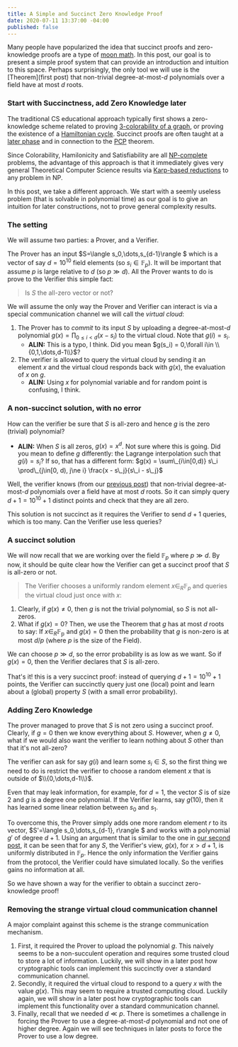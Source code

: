 ```yaml
---
title: A Simple and Succinct Zero Knowledge Proof
date: 2020-07-11 13:37:00 -04:00
published: false
---
```


Many people have popularized the idea that succinct proofs and zero-knowledge proofs are a type of [moon math](https://medium.com/@VitalikButerin/quadratic-arithmetic-programs-from-zero-to-hero-f6d558cea649). In this post, our goal is to present a simple proof system that can provide an introduction and intuition to this space. Perhaps surprisingly, the only tool we will use is the [Theorem](first post) that non-trivial degree-at-most-$d$ polynomials over a field have at most $d$ roots.

### Start with Succinctness, add Zero Knowledge later
The traditional CS educational approach typically first shows a zero-knowledge scheme related to proving [3-colorability of a graph](https://crypto.stanford.edu/cs355/18sp/lec3.pdf), or proving the existence of a [Hamiltonian cycle](https://people.eecs.berkeley.edu/~sanjamg/classes/cs294-spring16/scribes/7.pdf). Succinct proofs are often taught at a [later phase](https://crypto.stanford.edu/cs355/19sp/lec17.pdf) and in connection to the [PCP](https://en.wikipedia.org/wiki/PCP_theorem) theorem.

Since Colorability, Hamilonicity and Satisfiability are all [NP-complete](https://en.wikipedia.org/wiki/NP-completeness) problems, the advantage of this approach is that it immediately gives very general Theoretical Computer Science results via [Karp-based reductions](https://en.wikipedia.org/wiki/Polynomial-time_reduction) to any problem in NP.

In this post, we take a different approach.
We start with a seemly useless problem (that is solvable in polynomial time) as our goal is to give an intuition for later constructions, not to prove general complexity results.

### The setting
We will assume two parties: a Prover, and a Verifier.

The Prover has an input $S=\langle s_0,\dots,s_{d-1}\rangle $ which is a vector of say $d=10^{10}$ field elements (so $s_i \in \mathbb{F}_p$). It will be important that assume $p$ is large relative to $d$ (so $p \gg  d$). All the Prover wants to do is prove to the Verifier this simple fact:
> Is $S$ the all-zero vector or not?

We will assume the only way the Prover and Verifier can interact is via a special communication channel we will call the *virtual cloud*:
1. The Prover has to *commit* to its input $S$ by uploading a degree-at-most-$d$ polynomial $g(x)=\prod_{0 \leq i <d} (x-s_i)$ to the virtual cloud. Note that $g(i)=s_i$.
    + **ALIN:** This is a typo, I think. Did you mean $g(s_i) = 0,\forall i\in \\{0,1,\dots,d-1\\}$?
2. The verifier is allowed to query the virtual cloud by sending it an element $x$ and the virtual cloud responds back with $g(x)$, the evaluation of $x$ on $g$.
    + **ALIN:** Using $x$ for polynomial variable and for random point is confusing, I think.


### A non-succinct solution, with no error
How can the verifier be sure that $S$ is all-zero and hence $g$ is the zero (trivial) polynomial? 
 
 - **ALIN:** When $S$ is all zeros, $g(x) = x^d$. Not sure where this is going. Did you mean to define $g$ differently: the Lagrange interpolation such that $g(i) = s_i$? If so, that has a different form: $g(x) = \sum\_{i\in[0,d)} s\_i \prod\_{j\in[0, d), j\ne i} \frac{x - s\_j}{s\_i - s\_j}$ 

Well, the verifier knows (from our [previous post](...)) that non-trivial degree-at-most-$d$ polynomials over a field have at most $d$ roots. So it can simply query $d+1=10^{10} +1$ distinct points and check that they are all zero.

This solution is not succinct as it requires the Verifier to send $d+1$ queries, which is too many. Can the Verifier use less queries?

### A succinct solution
We will now recall that we are working over the field $\mathbb{F}_p$ where $p\gg d$. By now, it should be quite clear how the Verifier can get a succinct proof that $S$ is all-zero or not.

> The Verifier chooses a uniformly random element $x \in_R \mathbb{F}_p$ and queries the virtual cloud just once with $x$:

1. Clearly, if $g(x) \neq 0$, then $g$ is not the trivial polynomial, so $S$ is not all-zeros.
2. What if $g(x)=0$? Then, we use the Theorem that $g$ has at most $d$ roots to say: If $x\in_R \mathbb{F_p}$ and $g(x)=0$ then the probability that $g$ is non-zero is at most $d/p$ (where $p$ is the size of the Field).

We can choose $p\gg d$, so the error probability is as low as we want. So if $g(x)=0$, then the Verifier declares that $S$ is all-zero.

That's it! this is a very succinct proof: instead of querying $d+1=10^{10} +1$ points, the Verifier can succinctly query just one (local) point and learn about a (global) property $S$ (with a small error probability).

### Adding Zero Knowledge

The prover managed to prove that $S$ is not zero using a succinct proof. Clearly, if $g=0$ then we know everything about $S$. However, when $g\neq 0$, what if we would also want the verifier to learn nothing about $S$ other than that it's not all-zero?

The verifier can ask for say $g(i)$ and learn some $s_i \in S$, so the first thing we need to do is restrict the verifier to choose a random element $x$ that is outside of $\\{0,\dots,d-1\\}$.

Even that may leak information, for example, for $d=1$, the vector $S$ is of size $2$ and $g$ is a degree one polynomial. If the Verifier learns, say $g(10)$, then it has learned some linear relation between $s_0$ and $s_1$.

To overcome this, the Prover simply adds one more random element $r$ to its vector, $S'=\langle s_0,\dots,s_{d-1}, r\rangle $ and works with a polynomial $g'$ of degree $d+1$. Using an argument that is similar to the one in [our second post](...), it can be seen that for any $S$, the Verifier's view, $g(x)$, for $x>d+1$, is uniformly distributed in $\mathbb{F}_p$. Hence the only information the Verifier gains from the protocol, the Verifier could have simulated locally. So the verifies gains no information at all.

So we have shown a way for the verifier to obtain a succinct zero-knowledge proof!

### Removing the strange virtual cloud communication channel

A major complaint against this scheme is the strange communication mechanism.
1. First, it required the Prover to upload the polynomial $g$. This naively seems to be a non-succulent operation and requires some trusted cloud to store a lot of information. Luckily, we will show in a later post how cryptographic tools can implement this succinctly over a standard communication channel.
2. Secondly, it required the virtual cloud to respond to a query $x$ with the value $g(x)$. This may seem to require a trusted computing cloud. Luckily again, we will show in a later post how cryptographic tools can implement this functionality over a standard communication channel.
3. Finally, recall that we needed $d\ll p$. There is sometimes a challenge in forcing the Prover to use a degree-at-most-$d$ polynomial and not one of higher degree. Again we will see techniques in later posts to force the Prover to use a low degree.
